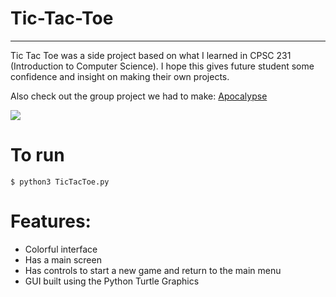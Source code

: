 # Tic-Tac-Toe
---

Tic Tac Toe was a side project based on what I learned in CPSC 231 (Introduction to Computer Science). I hope this gives future student some confidence and insight on making their own projects.

Also check out the group project we had to make: [Apocalypse](https://github.com/Step7750/Apocalypse)

<img src="https://github.com/00111000/SCREENSHOTS/blob/master/Tic-Tac-Toe.png?raw=true" />

# To run

`$ python3 TicTacToe.py`

# Features:

- Colorful interface
- Has a main screen
- Has controls to start a new game and return to the main menu
- GUI built using the Python Turtle Graphics
